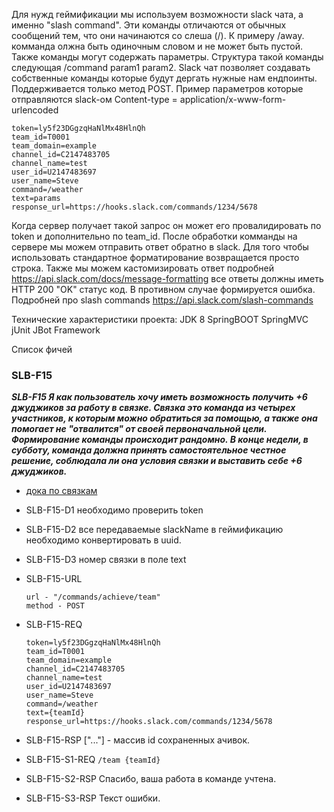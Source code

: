 Для нужд геймификации мы используем возможности slack чата, а именно "slash command". Эти команды отличаются от обычных сообщений тем, что они начинаются со слеша (/). К примеру /away. комманда олжна быть одиночным словом и не может быть пустой. Также команды могут содержать параметры. Cтруктура такой команды следующая /command param1 param2. 
Slack чат позволяет создавать собственные команды которые будут дергать нужные нам ендпоинты. Поддерживается только метод POST.
Пример параметров которые отправляются slack-ом
Content-type = application/x-www-form-urlencoded
```
token=ly5f23DGgzqHaNlMx48HlnQh
team_id=T0001
team_domain=example
channel_id=C2147483705
channel_name=test
user_id=U2147483697
user_name=Steve
command=/weather
text=params
response_url=https://hooks.slack.com/commands/1234/5678
```
Когда сервер получает такой запрос он может его провалидировать по token и дополнительно по team_id.
После обработки комманды на сервере мы можем отправить ответ обратно в slack. Для того чтобы использовать стандартное форматирование возвращается просто строка. Также мы можем кастомизировать ответ подробней https://api.slack.com/docs/message-formatting
все ответы должны иметь HTTP 200 "OK" статус код. В противном случае формируется ошибка.
Подробней про slash commands
https://api.slack.com/slash-commands

Технические характеристики проекта:
JDK 8
SpringBOOT
SpringMVC
jUnit
JBot Framework

Список фичей
### SLB-F15
***SLB-F15 Я как пользователь хочу иметь возможность получить +6 джуджиков за работу в связке. Связка это команда из четырех участников, к которым можно обратиться за помощью, а также она помогает не "отвалится" от своей первоначальной цели. Формирование команды происходит рандомно. 
В конце недели, в субботу, команда должна принять самостоятельное честное решение, соблюдала ли она условия связки и выставить себе +6 джуджиков.***
* [дока по связкам](https://docs.google.com/document/d/190xabylJ7VW00jbxe5CHI_mns9QrGXL_2KHJeJzO6Mo/edit)

* SLB-F15-D1 необходимо проверить token
* SLB-F15-D2 все передаваемые slackName в геймификацию необходимо конвертировать в uuid.
* SLB-F15-D3 номер связки в поле text


* SLB-F15-URL
    ```
    url - "/commands/achieve/team"
    method - POST
    ```
* SLB-F15-REQ
    ```
    token=ly5f23DGgzqHaNlMx48HlnQh
    team_id=T0001
    team_domain=example
    channel_id=C2147483705
    channel_name=test
    user_id=U2147483697
    user_name=Steve
    command=/weather
    text={teamId}
    response_url=https://hooks.slack.com/commands/1234/5678
    ```
* SLB-F15-RSP ["..."] - массив id сохраненных ачивок.
* SLB-F15-S1-REQ ``/team {teamId}``
* SLB-F15-S2-RSP Спасибо, ваша работа в команде учтена.
* SLB-F15-S3-RSP Текст ошибки.
